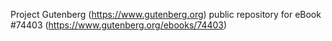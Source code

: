 Project Gutenberg (https://www.gutenberg.org) public repository for
eBook #74403 (https://www.gutenberg.org/ebooks/74403)
